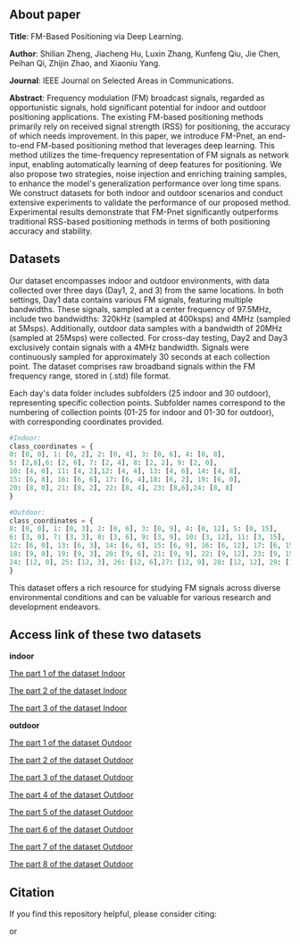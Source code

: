 ## About paper

**Title**: FM-Based Positioning via Deep Learning.

**Author**: Shilian Zheng, Jiacheng Hu, Luxin Zhang, Kunfeng Qiu, Jie Chen, Peihan Qi, Zhijin Zhao, and Xiaoniu Yang.

**Journal**: IEEE Journal on Selected Areas in Communications.

**Abstract**: Frequency modulation (FM) broadcast signals, regarded as opportunistic signals, hold significant potential for indoor and outdoor positioning applications. The existing FM-based positioning methods primarily rely on received signal strength (RSS) for positioning, the accuracy of which needs improvement. In this paper, we introduce FM-Pnet, an end-to-end FM-based positioning method that leverages deep learning. This method utilizes the time-frequency representation of FM signals as network input, enabling automatically learning of deep features for positioning. We also propose two strategies, noise injection and enriching training samples, to enhance the model's generalization performance over long time spans. We construct datasets for both indoor and outdoor scenarios and conduct extensive experiments to validate the performance of our proposed method. Experimental results demonstrate that FM-Pnet significantly outperforms traditional RSS-based positioning methods in terms of both positioning accuracy and stability.


## Datasets

Our dataset encompasses indoor and outdoor environments, with data collected over three days (Day1, 2, and 3) from the same locations. In both settings, Day1 data contains various FM signals, featuring multiple bandwidths. These signals, sampled at a center frequency of 97.5MHz, include two bandwidths: 320kHz (sampled at 400ksps) and 4MHz (sampled at 5Msps). Additionally, outdoor data samples with a bandwidth of 20MHz (sampled at 25Msps) were collected. For cross-day testing, Day2 and Day3 exclusively contain signals with a 4MHz bandwidth. Signals were continuously sampled for approximately 30 seconds at each collection point. The dataset comprises raw broadband signals within the FM frequency range, stored in (.std) file format.

Each day's data folder includes subfolders (25 indoor and 30 outdoor), representing specific collection points. Subfolder names correspond to the numbering of collection points (01-25 for indoor and 01-30 for outdoor), with corresponding coordinates provided.

```python
#Indoor:
class_coordinates = {
0: [0, 0], 1: [0, 2], 2: [0, 4], 3: [0, 6], 4: [0, 8],
5: [2,8],6: [2, 6], 7: [2, 4], 8: [2, 2], 9: [2, 0],
10: [4, 0], 11: [4, 2],12: [4, 4], 13: [4, 6], 14: [4, 8],
15: [6, 8], 16: [6, 6], 17: [6, 4],18: [6, 2], 19: [6, 0],
20: [8, 0], 21: [8, 2], 22: [8, 4], 23: [8,6],24: [8, 8]
}
```

```python
#Outdoor:
class_coordinates = {
0: [0, 0], 1: [0, 3], 2: [0, 6], 3: [0, 9], 4: [0, 12], 5: [0, 15],
6: [3, 0], 7: [3, 3], 8: [3, 6], 9: [3, 9], 10: [3, 12], 11: [3, 15],
12: [6, 0], 13: [6, 3], 14: [6, 6], 15: [6, 9], 16: [6, 12], 17: [6, 15],
18: [9, 0], 19: [9, 3], 20: [9, 6], 21: [9, 9], 22: [9, 12], 23: [9, 15],
24: [12, 0], 25: [12, 3], 26: [12, 6],27: [12, 9], 28: [12, 12], 29: [12, 15]
}
```

This dataset offers a rich resource for studying FM signals across diverse environmental conditions and can be valuable for various research and development endeavors.

## Access link of these two datasets

**indoor**

[The part 1 of the dataset Indoor](http://localhost/)

[The part 2 of the dataset Indoor](http://localhost/)

[The part 3 of the dataset Indoor](http://localhost/)

**outdoor**

[The part 1 of the dataset Outdoor](http://localhost/)

[The part 2 of the dataset Outdoor](http://localhost/)

[The part 3 of the dataset Outdoor](http://localhost/)

[The part 4 of the dataset Outdoor](http://localhost/)

[The part 5 of the dataset Outdoor](http://localhost/)

[The part 6 of the dataset Outdoor](http://localhost/)

[The part 7 of the dataset Outdoor](http://localhost/)

[The part 8 of the dataset Outdoor](http://localhost/)

## Citation

If you find this repository helpful, please consider citing:


or
